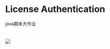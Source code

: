 # License Authentication
java期末大作业

![](http://aliyunoss-data.oss-cn-shanghai.aliyuncs.com/image.jpg)
=


